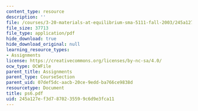```yaml
---
content_type: resource
description: ''
file: /courses/3-20-materials-at-equilibrium-sma-5111-fall-2003/245a127ef3d7870235599c6d9e3fca11_ps6.pdf
file_size: 37713
file_type: application/pdf
hide_download: true
hide_download_original: null
learning_resource_types:
- Assignments
license: https://creativecommons.org/licenses/by-nc-sa/4.0/
ocw_type: OCWFile
parent_title: Assignments
parent_type: CourseSection
parent_uid: 07def5dc-aacb-20ce-9edd-ba766ce9838d
resourcetype: Document
title: ps6.pdf
uid: 245a127e-f3d7-8702-3559-9c6d9e3fca11
---
```

